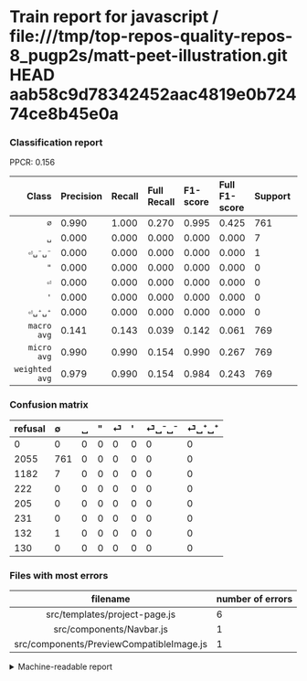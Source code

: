 # Train report for javascript / file:///tmp/top-repos-quality-repos-8_pugp2s/matt-peet-illustration.git HEAD aab58c9d78342452aac4819e0b72474ce8b45e0a

### Classification report

PPCR: 0.156

| Class | Precision | Recall | Full Recall | F1-score | Full F1-score | Support | Full Support | PPCR |
|------:|:----------|:-------|:------------|:---------|:---------|:--------|:-------------|:-----|
| `∅` | 0.990| 1.000| 0.270| 0.995| 0.425| 761| 2816| 0.270 |
| `␣` | 0.000| 0.000| 0.000| 0.000| 0.000| 7| 1189| 0.006 |
| `⏎␣⁻␣⁻` | 0.000| 0.000| 0.000| 0.000| 0.000| 1| 133| 0.008 |
| `"` | 0.000| 0.000| 0.000| 0.000| 0.000| 0| 222| 0.000 |
| `⏎` | 0.000| 0.000| 0.000| 0.000| 0.000| 0| 205| 0.000 |
| `'` | 0.000| 0.000| 0.000| 0.000| 0.000| 0| 231| 0.000 |
| `⏎␣⁺␣⁺` | 0.000| 0.000| 0.000| 0.000| 0.000| 0| 130| 0.000 |
| `macro avg` | 0.141| 0.143| 0.039| 0.142| 0.061| 769| 4926| 0.156 |
| `micro avg` | 0.990| 0.990| 0.154| 0.990| 0.267| 769| 4926| 0.156 |
| `weighted avg` | 0.979| 0.990| 0.154| 0.984| 0.243| 769| 4926| 0.156 |

### Confusion matrix

|refusal|  ∅| ␣| "| ⏎| '| ⏎␣⁻␣⁻| ⏎␣⁺␣⁺| 
|:---|:---|:---|:---|:---|:---|:---|:---|
|0 |0 |0 |0 |0 |0 |0 |0 |
|2055 |761 |0 |0 |0 |0 |0 |0 |
|1182 |7 |0 |0 |0 |0 |0 |0 |
|222 |0 |0 |0 |0 |0 |0 |0 |
|205 |0 |0 |0 |0 |0 |0 |0 |
|231 |0 |0 |0 |0 |0 |0 |0 |
|132 |1 |0 |0 |0 |0 |0 |0 |
|130 |0 |0 |0 |0 |0 |0 |0 |

### Files with most errors

| filename | number of errors|
|:----:|:-----|
| src/templates/project-page.js | 6 |
| src/components/Navbar.js | 1 |
| src/components/PreviewCompatibleImage.js | 1 |

<details>
    <summary>Machine-readable report</summary>
```json
{
  "cl_report": {"\"": {"f1-score": 0.0, "precision": 0.0, "recall": 0.0, "support": 0}, "\u0027": {"f1-score": 0.0, "precision": 0.0, "recall": 0.0, "support": 0}, "macro avg": {"f1-score": 0.14211017740429505, "precision": 0.14137098272338844, "recall": 0.14285714285714285, "support": 769}, "micro avg": {"f1-score": 0.9895968790637191, "precision": 0.9895968790637191, "recall": 0.9895968790637191, "support": 769}, "weighted avg": {"f1-score": 0.984422516297373, "precision": 0.979301983052653, "recall": 0.9895968790637191, "support": 769}, "\u2205": {"f1-score": 0.9947712418300654, "precision": 0.9895968790637191, "recall": 1.0, "support": 761}, "\u23ce": {"f1-score": 0.0, "precision": 0.0, "recall": 0.0, "support": 0}, "\u23ce\u2423\u207a\u2423\u207a": {"f1-score": 0.0, "precision": 0.0, "recall": 0.0, "support": 0}, "\u23ce\u2423\u207b\u2423\u207b": {"f1-score": 0.0, "precision": 0.0, "recall": 0.0, "support": 1}, "\u2423": {"f1-score": 0.0, "precision": 0.0, "recall": 0.0, "support": 7}},
  "cl_report_full": {"\"": {"f1-score": 0.0, "precision": 0.0, "recall": 0.0, "support": 222}, "\u0027": {"f1-score": 0.0, "precision": 0.0, "recall": 0.0, "support": 231}, "macro avg": {"f1-score": 0.060649531779238895, "precision": 0.14137098272338844, "recall": 0.03860592532467533, "support": 4926}, "micro avg": {"f1-score": 0.2672519754170325, "precision": 0.9895968790637191, "recall": 0.1544863987007714, "support": 4926}, "weighted avg": {"f1-score": 0.24269662412349924, "precision": 0.5657135224205101, "recall": 0.1544863987007714, "support": 4926}, "\u2205": {"f1-score": 0.4245467224546723, "precision": 0.9895968790637191, "recall": 0.2702414772727273, "support": 2816}, "\u23ce": {"f1-score": 0.0, "precision": 0.0, "recall": 0.0, "support": 205}, "\u23ce\u2423\u207a\u2423\u207a": {"f1-score": 0.0, "precision": 0.0, "recall": 0.0, "support": 130}, "\u23ce\u2423\u207b\u2423\u207b": {"f1-score": 0.0, "precision": 0.0, "recall": 0.0, "support": 133}, "\u2423": {"f1-score": 0.0, "precision": 0.0, "recall": 0.0, "support": 1189}},
  "ppcr": 0.15611043442955744
}
```
</details>
